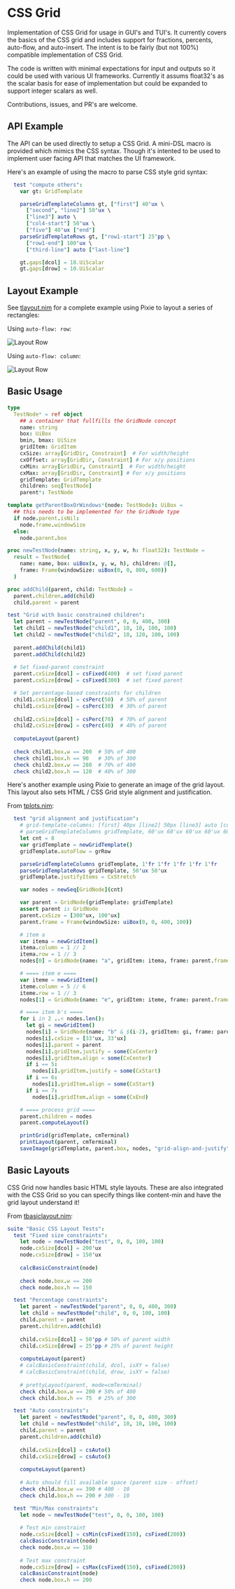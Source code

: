 # CSS Grid

Implementation of CSS Grid for usage in GUI's and TUI's. It currently covers the basics of the CSS grid and includes support for fractions, percents, auto-flow, and auto-insert. The intent is to be fairly (but not 100%) compatible implementation of CSS Grid. 

The code is written with minimal expectations for input and outputs so it could be used with various UI frameworks. Currently it assums float32's as the scalar basis for ease of implementation but could be expanded to support integer scalars as well. 

Contributions, issues, and PR's are welcome. 

## API Example

The API can be used directly to setup a CSS Grid. A mini-DSL macro is provided which mimics the CSS syntax. Though it's intented to be used to implement user facing API that matches the UI framework.  

Here's an example of using the macro to parse CSS style grid syntax:

```nim
  test "compute others":
    var gt: GridTemplate

    parseGridTemplateColumns gt, ["first"] 40'ux \
      ["second", "line2"] 50'ux \
      ["line3"] auto \
      ["col4-start"] 50'ux \
      ["five"] 40'ux ["end"]
    parseGridTemplateRows gt, ["row1-start"] 25'pp \
      ["row1-end"] 100'ux \
      ["third-line"] auto ["last-line"]

    gt.gaps[dcol] = 10.UiScalar
    gt.gaps[drow] = 10.UiScalar
```

## Layout Example 

See [tlayout.nim](tests/tlayout.nim) for a complete example using Pixie to layout a series of rectangles: 

Using `auto-flow: row`:

![Layout Row](tests/tlayout-grRow-expected.png)

Using `auto-flow: column`:

![Layout Row](tests/tlayout-grColumn-expected.png)

## Basic Usage

```nim
type
  TestNode* = ref object
    ## a container that fullfills the GridNode concept
    name: string
    box: UiBox
    bmin, bmax: UiSize
    gridItem: GridItem
    cxSize: array[GridDir, Constraint]  # For width/height
    cxOffset: array[GridDir, Constraint] # For x/y positions
    cxMin: array[GridDir, Constraint]  # For width/height
    cxMax: array[GridDir, Constraint] # For x/y positions
    gridTemplate: GridTemplate
    children: seq[TestNode]
    parent*: TestNode

template getParentBoxOrWindows*(node: TestNode): UiBox =
  ## this needs to be implemented for the GridNode type
  if node.parent.isNil:
    node.frame.windowSize
  else:
    node.parent.box

proc newTestNode(name: string, x, y, w, h: float32): TestNode =
  result = TestNode(
    name: name, box: uiBox(x, y, w, h), children: @[],
    frame: Frame(windowSize: uiBox(0, 0, 800, 600))
  )

proc addChild(parent, child: TestNode) =
  parent.children.add(child)
  child.parent = parent

test "Grid with basic constrained children":
  let parent = newTestNode("parent", 0, 0, 400, 300)
  let child1 = newTestNode("child1", 10, 10, 100, 100)
  let child2 = newTestNode("child2", 10, 120, 100, 100)
  
  parent.addChild(child1)
  parent.addChild(child2)
  
  # Set fixed-parent constraint
  parent.cxSize[dcol] = csFixed(400)  # set fixed parent
  parent.cxSize[drow] = csFixed(300)  # set fixed parent

  # Set percentage-based constraints for children
  child1.cxSize[dcol] = csPerc(50)  # 50% of parent
  child1.cxSize[drow] = csPerc(30)  # 30% of parent
  
  child2.cxSize[dcol] = csPerc(70)  # 70% of parent
  child2.cxSize[drow] = csPerc(40)  # 40% of parent
  
  computeLayout(parent)
  
  check child1.box.w == 200  # 50% of 400
  check child1.box.h == 90   # 30% of 300
  check child2.box.w == 280  # 70% of 400
  check child2.box.h == 120  # 40% of 300
```


Here's another example using Pixie to generate an image of the grid layout. This layout also sets HTML / CSS Grid style alignment and justification.

From [tplots.nim](tests/tplots.nim):

```nim
  test "grid alignment and justification":
    # grid-template-columns: [first] 40px [line2] 50px [line3] auto [col4-start] 50px [five] 40px [end];
    # parseGridTemplateColumns gridTemplate, 60'ux 60'ux 60'ux 60'ux 60'ux
    let cnt = 8
    var gridTemplate = newGridTemplate()
    gridTemplate.autoFlow = grRow

    parseGridTemplateColumns gridTemplate, 1'fr 1'fr 1'fr 1'fr 1'fr 
    parseGridTemplateRows gridTemplate, 50'ux 50'ux
    gridTemplate.justifyItems = CxStretch

    var nodes = newSeq[GridNode](cnt)

    var parent = GridNode(gridTemplate: gridTemplate)
    assert parent is GridNode
    parent.cxSize = [300'ux, 100'ux]
    parent.frame = Frame(windowSize: uiBox(0, 0, 400, 100))

    # item a
    var itema = newGridItem()
    itema.column = 1 // 2
    itema.row = 1 // 3
    nodes[0] = GridNode(name: "a", gridItem: itema, frame: parent.frame)

    # ==== item e ====
    var iteme = newGridItem()
    iteme.column = 5 // 6
    iteme.row = 1 // 3
    nodes[1] = GridNode(name: "e", gridItem: iteme, frame: parent.frame)

    # ==== item b's ====
    for i in 2 ..< nodes.len():
      let gi = newGridItem()
      nodes[i] = GridNode(name: "b" & $(i-2), gridItem: gi, frame: parent.frame)
      nodes[i].cxSize = [33'ux, 33'ux]
      nodes[i].parent = parent
      nodes[i].gridItem.justify = some(CxCenter)
      nodes[i].gridItem.align = some(CxCenter)
      if i == 5:
        nodes[i].gridItem.justify = some(CxStart)
      if i == 6:
        nodes[i].gridItem.align = some(CxStart)
      if i == 7:
        nodes[i].gridItem.align = some(CxEnd)

    # ==== process grid ====
    parent.children = nodes
    parent.computeLayout()

    printGrid(gridTemplate, cmTerminal)
    printLayout(parent, cmTerminal)
    saveImage(gridTemplate, parent.box, nodes, "grid-align-and-justify")
```

## Basic Layouts

CSS Grid now handles basic HTML style layouts. These are also integrated with the CSS Grid so you can specify things like content-min and have the grid layout understand it!

From [tbasiclayout.nim](tests/tbasiclayout.nim):

```nim
suite "Basic CSS Layout Tests":
  test "Fixed size constraints":
    let node = newTestNode("test", 0, 0, 100, 100)
    node.cxSize[dcol] = 200'ux
    node.cxSize[drow] = 150'ux
    
    calcBasicConstraint(node)
    
    check node.box.w == 200
    check node.box.h == 150

  test "Percentage constraints":
    let parent = newTestNode("parent", 0, 0, 400, 300)
    let child = newTestNode("child", 0, 0, 100, 100)
    child.parent = parent
    parent.children.add(child)
    
    child.cxSize[dcol] = 50'pp # 50% of parent width
    child.cxSize[drow] = 25'pp # 25% of parent height
    
    computeLayout(parent)
    # calcBasicConstraint(child, dcol, isXY = false)
    # calcBasicConstraint(child, drow, isXY = false)
    
    # prettyLayout(parent, mode=cmTerminal)
    check child.box.w == 200 # 50% of 400
    check child.box.h == 75  # 25% of 300

  test "Auto constraints":
    let parent = newTestNode("parent", 0, 0, 400, 300)
    let child = newTestNode("child", 10, 10, 100, 100)
    child.parent = parent
    parent.children.add(child)
    
    child.cxSize[dcol] = csAuto()
    child.cxSize[drow] = csAuto()
    
    computeLayout(parent)
    
    # Auto should fill available space (parent size - offset)
    check child.box.w == 390 # 400 - 10
    check child.box.h == 290 # 300 - 10

  test "Min/Max constraints":
    let node = newTestNode("test", 0, 0, 100, 100)
    
    # Test min constraint
    node.cxSize[dcol] = csMin(csFixed(150), csFixed(200))
    calcBasicConstraint(node)
    check node.box.w == 150
    
    # Test max constraint
    node.cxSize[drow] = csMax(csFixed(150), csFixed(200))
    calcBasicConstraint(node)
    check node.box.h == 200

```